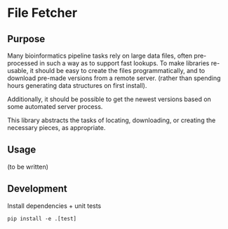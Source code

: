 # File Fetcher

## Purpose

Many bioinformatics pipeline tasks rely on large data files, often pre-processed in such a way as to support fast 
lookups. To make libraries re-usable, it should be easy to create the files programmatically, and to download 
pre-made versions from a remote server. (rather than spending hours generating data structures on first install).

Additionally, it should be possible to get the newest versions based on some automated server process.  

This library abstracts the tasks of locating, downloading, or creating the necessary pieces, as appropriate. 


## Usage
(to be written)

## Development
Install dependencies + unit tests

`pip install -e .[test]`
